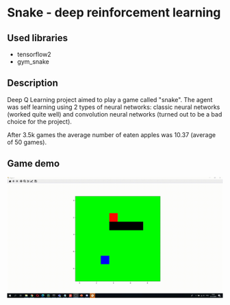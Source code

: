 # Snake - deep reinforcement learning

## Used libraries
- tensorflow2
- gym_snake

## Description
Deep Q Learning project aimed to play a game called "snake".
The agent was self learning using 2 types of neural networks: classic neural networks (worked quite well) and convolution neural networks (turned out to be a bad choice for the project).

After 3.5k games the average number of eaten apples was 10.37 (average of 50 games).

## Game demo
![Alt Text](recordings/classic_nn_snake.gif)

